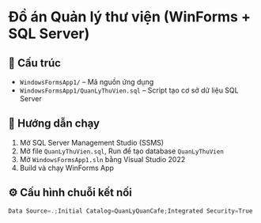 # Đồ án Quản lý thư viện (WinForms + SQL Server)

## 📁 Cấu trúc
- `WindowsFormsApp1/` – Mã nguồn ứng dụng
- `WindowsFormsApp1/QuanLyThuVien.sql` – Script tạo cơ sở dữ liệu SQL Server

## 🚀 Hướng dẫn chạy
1. Mở SQL Server Management Studio (SSMS)
2. Mở file `QuanLyThuVien.sql`, Run để tạo database `QuanLyThuVien`
3. Mở `WindowsFormsApp1.sln` bằng Visual Studio 2022
4. Build và chạy WinForms App

## ⚙ Cấu hình chuỗi kết nối
```csharp
Data Source=.;Initial Catalog=QuanLyQuanCafe;Integrated Security=True
